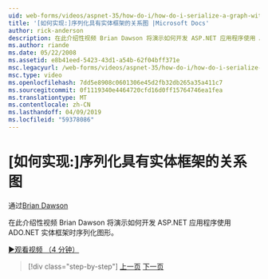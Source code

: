 ```yaml
---
uid: web-forms/videos/aspnet-35/how-do-i/how-do-i-serialize-a-graph-with-the-entity-framework
title: '[如何实现:]序列化具有实体框架的关系图 |Microsoft Docs'
author: rick-anderson
description: 在此介绍性视频 Brian Dawson 将演示如何开发 ASP.NET 应用程序使用 ADO.NET 实体框架时序列化图形。
ms.author: riande
ms.date: 05/22/2008
ms.assetid: e8b41eed-5423-43d1-a54b-62f04bff371e
msc.legacyurl: /web-forms/videos/aspnet-35/how-do-i/how-do-i-serialize-a-graph-with-the-entity-framework
msc.type: video
ms.openlocfilehash: 7dd5e8908c0601306e45d2fb32db265a35a411c7
ms.sourcegitcommit: 0f1119340e4464720cfd16d0ff15764746ea1fea
ms.translationtype: MT
ms.contentlocale: zh-CN
ms.lasthandoff: 04/09/2019
ms.locfileid: "59378086"
---
```

# <a name="how-do-i-serialize-a-graph-with-the-entity-framework"></a>[如何实现:]序列化具有实体框架的关系图

通过[Brian Dawson](https://twitter.com/briandawson)

在此介绍性视频 Brian Dawson 将演示如何开发 ASP.NET 应用程序使用 ADO.NET 实体框架时序列化图形。

[&#9654;观看视频 （4 分钟）](https://channel9.msdn.com/Blogs/ASP-NET-Site-Videos/how-do-i-serialize-a-graph-with-the-entity-framework)

> [!div class="step-by-step"]
> [上一页](how-do-i-use-the-new-entity-data-source.md)
> [下一页](how-do-i-use-msbuild-to-automate-the-aspnet-compiler-and-merge-utilities.md)
